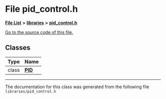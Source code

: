 
# File pid\_control.h


[**File List**](files.md) **>** [**libraries**](dir_bc0718b08fb2015b8e59c47b2805f60c.md) **>** [**pid\_control.h**](pid__control_8h.md)

[Go to the source code of this file.](pid__control_8h_source.md)













## Classes

| Type | Name |
| ---: | :--- |
| class | [**PID**](classPID.md) <br> |














------------------------------
The documentation for this class was generated from the following file `libraries/pid_control.h`